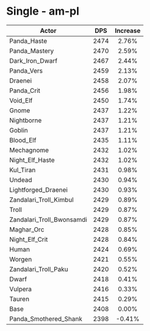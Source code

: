# Single - am-pl
| Actor | DPS | Increase |
|---|:---:|:---:|
|Panda_Haste|2474|2.76%|
|Panda_Mastery|2470|2.59%|
|Dark_Iron_Dwarf|2467|2.44%|
|Panda_Vers|2459|2.13%|
|Draenei|2458|2.07%|
|Panda_Crit|2456|1.98%|
|Void_Elf|2450|1.74%|
|Gnome|2437|1.22%|
|Nightborne|2437|1.21%|
|Goblin|2437|1.21%|
|Blood_Elf|2435|1.11%|
|Mechagnome|2432|1.02%|
|Night_Elf_Haste|2432|1.02%|
|Kul_Tiran|2431|0.98%|
|Undead|2430|0.94%|
|Lightforged_Draenei|2430|0.93%|
|Zandalari_Troll_Kimbul|2429|0.89%|
|Troll|2429|0.87%|
|Zandalari_Troll_Bwonsamdi|2429|0.87%|
|Maghar_Orc|2428|0.85%|
|Night_Elf_Crit|2428|0.84%|
|Human|2424|0.69%|
|Worgen|2421|0.55%|
|Zandalari_Troll_Paku|2420|0.52%|
|Dwarf|2418|0.41%|
|Vulpera|2416|0.33%|
|Tauren|2415|0.29%|
|Base|2408|0.00%|
|Panda_Smothered_Shank|2398|-0.41%|
